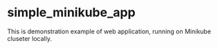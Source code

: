 # simple_minikube_app
This is demonstration example of web application, running on Minikube cluseter locally. 
